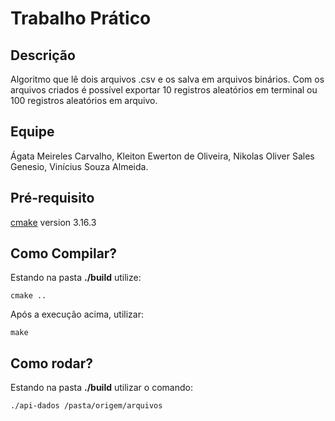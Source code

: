 # Trabalho Prático 

## Descrição

Algoritmo que lê dois arquivos .csv e os salva em arquivos binários. Com os arquivos criados é possível exportar 10 registros aleatórios em terminal ou 100 registros aleatórios em arquivo.

## Equipe

Ágata Meireles Carvalho,
Kleiton Ewerton de Oliveira,
Nikolas Oliver Sales Genesio,
Vinícius Souza Almeida.


## Pré-requisito

[cmake](https://cmake.org/) version 3.16.3



## Como Compilar?

Estando na pasta **./build** utilize:

	cmake ..

Após a execução acima, utilizar:

	make

## Como rodar?

Estando na pasta **./build** utilizar o comando:

	./api-dados /pasta/origem/arquivos
